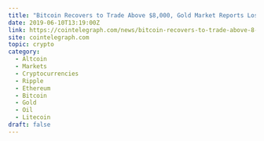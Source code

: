 ```yaml
---
title: "Bitcoin Recovers to Trade Above $8,000, Gold Market Reports Losses"
date: 2019-06-10T13:19:00Z
link: https://cointelegraph.com/news/bitcoin-recovers-to-trade-above-8-000-oil-market-reports-losses?utm_medium=RSS&utm_source=hune
site: cointelegraph.com
topic: crypto
category:
  - Altcoin
  - Markets
  - Cryptocurrencies
  - Ripple
  - Ethereum
  - Bitcoin
  - Gold
  - Oil
  - Litecoin
draft: false
---
```

